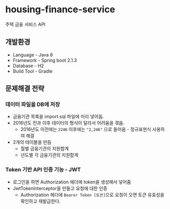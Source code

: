 # housing-finance-service
주택 금융 서비스 API
## 개발환경
* Language - Java 8
* Framework - Spring boot 2.1.3
* Database - H2
* Build Tool - Gradle
## 문제해결 전략
### 데이터 파일을 DB에 저장
* 금융기관 목록을 import.sql 파일에 미리 넣어둠.
* 2016년도 전과 이후 데이터의 형식이 달라서 어려움을 겪음.
  * 2016년도 이전에는 `2246` 이후에는 `"2,246"` 으로 들어옴 - 정규표현식 사용하여 해결
* 2개의 테이블을 만듬
  * 월별 금융기관의 지원합계
  * 년도별 각 금융기관의 지원합계
### Token 기반 API 인증 기능 - JWT
* 로그인을 하면 Authorization 헤더에 token을 생성해서 넣어줌
* JwtTokenInterceptor을 만들고 요청에 대한 인증
  * Authorization 헤더에 `Bearer Token [토큰]`으로 요청이 오면 토큰 유효성을 확인하고 재발급한다.

